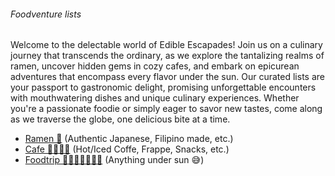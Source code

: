 ###### Foodventure lists

Welcome to the delectable world of Edible Escapades! Join us on a culinary journey that transcends the ordinary, as we explore the tantalizing realms of ramen, uncover hidden gems in cozy cafes, and embark on epicurean adventures that encompass every flavor under the sun. Our curated lists are your passport to gastronomic delight, promising unforgettable encounters with mouthwatering dishes and unique culinary experiences. Whether you're a passionate foodie or simply eager to savor new tastes, come along as we traverse the globe, one delicious bite at a time.

- [Ramen 🍜](./store_pages/ramen.md) (Authentic Japanese, Filipino made, etc.)
- [Cafe 🥛🧋🍵🍟](./store_pages/cafe.md) (Hot/Iced Coffe, Frappe, Snacks, etc.)
- [Foodtrip 🍦🎂🍕🍻🍟🍩🍱](./store_pages/foodtrips.md) (Anything under sun 😅)
